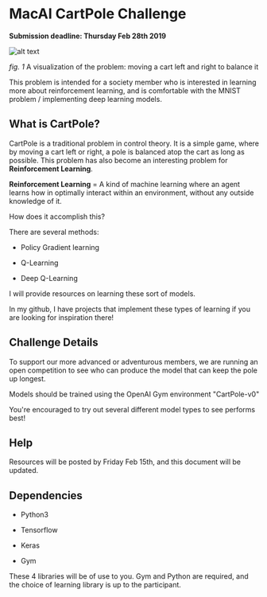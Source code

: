 # MacAI CartPole Challenge

**Submission deadline: Thursday Feb 28th 2019**

![alt text](https://cdn-images-1.medium.com/max/1600/1*oMSg2_mKguAGKy1C64UFlw.gif)

*fig. 1* A visualization of the problem: moving a cart left and right to balance it

This problem is intended for a society member who is interested in learning more about reinforcement learning, and is comfortable with the MNIST problem / implementing deep learning models.


## What is CartPole?

CartPole is a traditional problem in control theory. It is a simple game, where by moving a cart left or right, a pole is balanced atop the cart as long as possible.
This problem has also become an interesting problem for **Reinforcement Learning**.

**Reinforcement Learning** = A kind of machine learning where an agent learns how in optimally interact within an environment, without any outside knowledge of it.

How does it accomplish this?

There are several methods:

- Policy Gradient learning

- Q-Learning

- Deep Q-Learning

I will provide resources on learning these sort of models. 

In my github, I have projects that implement these types of learning if you are looking for inspiration there!

## Challenge Details

To support our more advanced or adventurous members, we are running an open competition to see who can produce the model that can keep the pole up longest.

Models should be trained using the OpenAI Gym environment "CartPole-v0"

You're encouraged to try out several different model types to see performs best!

## Help

Resources will be posted by Friday Feb 15th, and this document will be updated.

## Dependencies

- Python3

- Tensorflow

- Keras

- Gym

These 4 libraries will be of use to you. Gym and Python are required, and the choice of learning library is up to the participant. 
